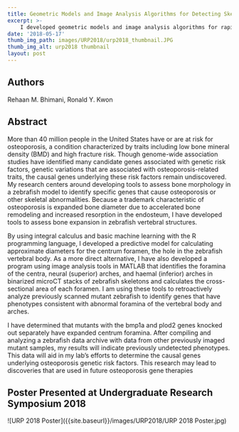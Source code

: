 ```yaml
---
title: Geometric Models and Image Analysis Algorithms for Detecting Skeletal Phenotypes in Zebrafish to Identify Osteoporosis Causal Genes 
excerpt: >-
    I developed geometric models and image analysis algorithms for rapidly and automatically detecting skeletal abnormalities from microCT data. By using integral calculus and regression, I developed a predictive model that takes in easily quantifiable bone measurements and outputs the measurement of a structures that we could not measure directly. I implemented this module using R programming. Additionally, I wrote prototypical modules in MATLAB for the measurement of these structures, which were the basis for modules for FishCuTv2. These tools are a much higher throughput method of measuring these bone characteristics compared to the standard of manual measurement. This work earned me my first Mary Gates Research Scholarship.
date: '2018-05-17'
thumb_img_path: images/URP2018/urp2018_thumbnail.JPG
thumb_img_alt: urp2018 thumbnail
layout: post
---
```


## Authors
Rehaan M. Bhimani, Ronald Y. Kwon

## Abstract
More than 40 million people in the United States have or are at risk for osteoporosis, a 
condition characterized by traits including low bone mineral density (BMD) and high fracture risk. 
Though genome-wide association studies have identified many candidate genes associated with 
genetic risk factors, genetic variations that are associated with osteoporosis-related traits, the 
causal genes underlying these risk factors remain undiscovered. My research centers around 
developing tools to assess bone morphology in a zebrafish model to identify specific genes that 
cause osteoporosis or other skeletal abnormalities. Because a trademark characteristic of 
osteoporosis is expanded bone diameter due to accelerated bone remodeling and increased 
resorption in the endosteum, I have developed tools to assess bone expansion in zebrafish vertebral 
structures. 

By using integral calculus and basic machine learning with the R programming language, 
I developed a predictive model for calculating approximate diameters for the centrum foramen, 
the hole in the zebrafish vertebral body. As a more direct alternative, I have also developed a 
program using image analysis tools in MATLAB that identifies the foramina of the centra, neural 
(superior) arches, and haemal (inferior) arches in binarized microCT stacks of zebrafish skeletons 
and calculates the cross-sectional area of each foramen. I am using these tools to retroactively 
analyze previously scanned mutant zebrafish to identify genes that have phenotypes consistent 
with abnormal foramina of the vertebral body and arches. 

I have determined that mutants with the bmp1a and plod2 genes knocked out separately 
have expanded centrum foramina. After compiling and analyzing a zebrafish data archive with 
data from other previously imaged mutant samples, my results will indicate previously undetected 
phenotypes. This data will aid in my lab’s efforts to determine the causal genes underlying 
osteoporosis genetic risk factors. This research may lead to discoveries that are used in future 
osteoporosis gene therapies

## Poster Presented at Undergraduate Research Symposium 2018
![URP 2018 Poster]({{site.baseurl}}/images/URP2018/URP 2018 Poster.jpg)